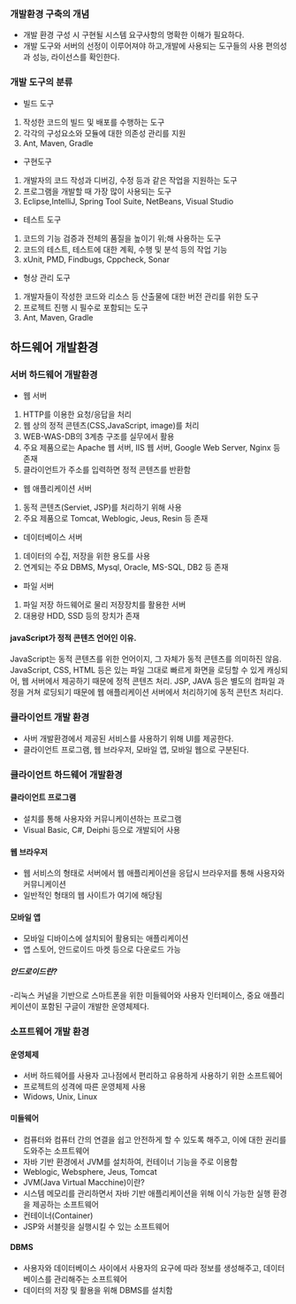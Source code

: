 ### 개발환경 구축의 개념
- 개발 환경 구성 시 구현될 시스템 요구사항의 명확한 이해가 필요하다.
- 개발 도구와 서버의 선정이 이루어져야 하고,개발에 사용되는 도구들의 사용 편의성과 성능, 라이선스를 확인한다.


### 개발 도구의 분류
- 빌드 도구 
1. 작성한 코드의 빌드 및 배포를 수행하는 도구
2. 각각의 구성요소와 모듈에 대한 의존성 관리를 지원
3. Ant, Maven, Gradle

- 구현도구
1. 개발자의 코드 작성과 디버깅, 수정 등과 같은 작업을 지원하는 도구
2. 프로그램을 개발할 때 가장 많이 사용되는 도구
3. Eclipse,IntelliJ, Spring Tool Suite, NetBeans, Visual Studio

- 테스트 도구
1. 코드의 기능 검증과 전체의 품질을 높이기 위;해 사용하는 도구
2. 코드의 테스트, 테스트에 대한 계획, 수행 및 분석 등의 작업 기능
3. xUnit, PMD, Findbugs, Cppcheck, Sonar

- 형상 관리 도구
1. 개발자들이 작성한 코드와 리소스 등 산출물에 대한 버전 관리를 위한 도구
2. 프로젝트 진행 시 필수로 포함되는 도구
3. Ant, Maven, Gradle

## 하드웨어 개발환경

### 서버 하드웨어 개발환경
- 웹 서버 
1. HTTP를 이용한 요청/응답을 처리
2. 웹 상의 정적 콘텐츠(CSS,JavaScript, image)를 처리
3. WEB-WAS-DB의 3계층 구조를 실무에서 활용
4. 주요 제품으로는 Apache 웹 서버, IIS 웹 서버, Google Web Server, Nginx 등 존재
5. 클라이언트가 주소를 입력하면 정적 콘텐츠를 반환함


- 웹 애플리케이션 서버
1. 동적 콘텐츠(Serviet, JSP)를 처리하기 위해 사용
2. 주요 제품으로 Tomcat, Weblogic, Jeus, Resin  등 존재

- 데이터베이스 서버
1. 데이터의 수집, 저장을 위한 용도를 사용
2. 연계되는 주요 DBMS, Mysql, Oracle, MS-SQL, DB2 등 존재

- 파일 서버
1. 파일 저장 하드웨어로 물리 저장장치를 활용한 서버
2. 대용량 HDD, SSD 등의 장치가 존재

#### javaScript가 정적 콘텐츠 언어인 이유.
JavaScript는 동적 콘텐츠를 위한 언어이지, 그 자체가 동적 콘텐츠를 의미하진 않음. JavaScript, CSS, HTML 등은 있는 파일 그대로 빠르게 화면을 로딩할 수 있게 캐싱되어, 
웹 서버에서 제공하기 때문에 정적 콘텐츠 처리. JSP, JAVA 등은 별도의 컴파일 과정을 거쳐 로딩되기 때문에 웹 애플리케이션 서버에서 처리하기에 동적 콘턴츠 처리다.


### 클라이언트 개발 환경
- 사버 개발환경에서 제공된 서비스를 사용하기 위해 UI를 제공한다.
- 클라이언트 프로그램, 웹 브라우저, 모바일 앱, 모바일 웹으로 구분된다.

### 클라이언트 하드웨어 개발환경
#### 클라이언트 프로그램
- 설치를 통해 사용자와 커뮤니케이션하는 프로그램
- Visual Basic, C#, Deiphi 등으로 개발되어 사용
#### 웹 브라우저
- 웹 서비스의 형태로 서버에서 웹 애플리케이션을 응답시 브라우저를 통해 사용자와 커뮤니케이션
- 일반적인 형태의 웹 사이트가 여기에 해당됨
#### 모바일 앱
- 모바일 디바이스에 설치되어 활용되는 애플리케이션
- 앱 스토어, 안드로이드 마켓 등으로 다운로드 가능

##### 안드로이드란?
-리눅스 커널을 기반으로 스마트폰을 위한 미들웨어와 사용자 인터페이스, 중요 애플리케이션이 포함된 구글이 개발한 운영체제다.

### 소프트웨어 개발 환경
#### 운영체제
- 서버 하드웨어를 사용자 고나점에서 편리하고 유용하게 사용하기 위한 소프트웨어
- 프로젝트의 성격에 따른 운영체제 사용
- Widows, Unix, Linux
#### 미들웨어
- 컴퓨터와 컴퓨터 간의 연결을 쉽고 안전하게 할 수 있도록 해주고, 이에 대한 권리를 도와주는 소프트웨어
- 자바 기반 환경에서 JVM를 설치하여, 컨테이너 기능을 주로 이용함
- Weblogic, Websphere, Jeus, Tomcat
- JVM(Java Virtual Macchine)이란? 
- 시스템 메모리를 관리하면서 자바 기반 애플리케이션을 위해 이식 가능한 실행 환경을 제공하는 소프트웨어
- 컨테이너(Container)
- JSP와 서블릿을 실행시킬 수 있는 소프트웨어
#### DBMS
- 사용자와 데이터베이스 사이에서 사용자의 요구에 따라 정보를 생성해주고, 데이터베이스를 관리해주는 소프트웨어 
- 데이터의 저장 및 활용을 위해 DBMS를 설치함






